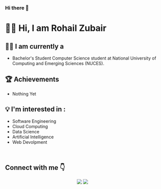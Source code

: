 ### Hi there 👋

<!--
**Rohail-Zubair/Rohail-Zubair** is a ✨ _special_ ✨ repository because its `README.md` (this file) appears on your GitHub profile.

Here are some ideas to get you started:

- 🔭 I’m currently working on ...
- 🌱 I’m currently learning ...
- 👯 I’m looking to collaborate on ...
- 🤔 I’m looking for help with ...
- 💬 Ask me about ...
- 📫 How to reach me: ...
- 😄 Pronouns: ...
- ⚡ Fun fact: ...
-->

# 🙋‍♂️ Hi, I am <b>Rohail Zubair</b>

## 👩‍💻 I am currently a

- Bachelor's Student Computer Science student at National University of Computing and Emerging Sciences (NUCES).


## 🏆 Achievements

- Nothing Yet 




## 💡 <b>I'm interested in :</b>
<ul>
  <li> Software Engineering</li>
  <li> Cloud Computing</li>
  <li> Data Science</li>
  <li> Artificial Intelligence</li>
  <li> Web Devolpment</li>
  
</ul>

</br>

## Connect with me 👇

  <p align="center">
  <a href="https://www.linkedin.com/in/rohail-zubair/"><img src= "https://img.shields.io/endpoint?color=blue&label=LinkedIn&logo=linkedIn&logoColor=white&url=https%3A%2F%2Fmocki.io%2Fv1%2Ff86032c9-302f-4ace-8ae2-d6674b5ced2c"/></a>
  <a href="mailto:rohailzubair263@gmail.com"><img src="https://img.shields.io/endpoint?color=red&label=Gmail&logo=gmail&logoColor=white&url=https%3A%2F%2Fmocki.io%2Fv1%2Ff86032c9-302f-4ace-8ae2-d6674b5ced2c"/></a>
  
